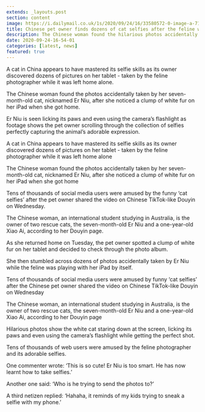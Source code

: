 ```yaml
---
extends: _layouts.post
section: content
image: https://i.dailymail.co.uk/1s/2020/09/24/16/33580572-0-image-a-71_1600962562031.jpg 
title: Chinese pet owner finds dozens of cat selfies after the feline was playing with her tablet 
description: The Chinese woman found the hilarious photos accidentally taken by her seven-month-old cat, nicknamed Er Niu, after she noticed a clump of white fur on her iPad when she got home. 
date: 2020-09-24-16-54-01 
categories: [latest, news] 
featured: true 
--- 
```

A cat in China appears to have mastered its selfie skills as its owner discovered dozens of pictures on her tablet - taken by the feline photographer while it was left home alone.

The Chinese woman found the photos accidentally taken by her seven-month-old cat, nicknamed Er Niu, after she noticed a clump of white fur on her iPad when she got home.

Er Niu is seen licking its paws and even using the camera’s flashlight as footage shows the pet owner scrolling through the collection of selfies perfectly capturing the animal’s adorable expression.

A cat in China appears to have mastered its selfie skills as its owner discovered dozens of pictures on her tablet - taken by the feline photographer while it was left home alone

The Chinese woman found the photos accidentally taken by her seven-month-old cat, nicknamed Er Niu, after she noticed a clump of white fur on her iPad when she got home

Tens of thousands of social media users were amused by the funny ‘cat selfies’ after the pet owner shared the video on Chinese TikTok-like Douyin on Wednesday.

The Chinese woman, an international student studying in Australia, is the owner of two rescue cats, the seven-month-old Er Niu and a one-year-old Xiao Ai, according to her Douyin page.

As she returned home on Tuesday, the pet owner spotted a clump of white fur on her tablet and decided to check through the photo album.

She then stumbled across dozens of photos accidentally taken by Er Niu while the feline was playing with her iPad by itself.

Tens of thousands of social media users were amused by funny ‘cat selfies’ after the Chinese pet owner shared the video on Chinese TikTok-like Douyin on Wednesday

The Chinese woman, an international student studying in Australia, is the owner of two rescue cats, the seven-month-old Er Niu and a one-year-old Xiao Ai, according to her Douyin page

Hilarious photos show the white cat staring down at the screen, licking its paws and even using the camera’s flashlight while getting the perfect shot.

Tens of thousands of web users were amused by the feline photographer and its adorable selfies.

One commenter wrote: ‘This is so cute! Er Niu is too smart. He has now learnt how to take selfies.’

Another one said: ‘Who is he trying to send the photos to?’

A third netizen replied: ‘Hahaha, it reminds of my kids trying to sneak a selfie with my phone.’

